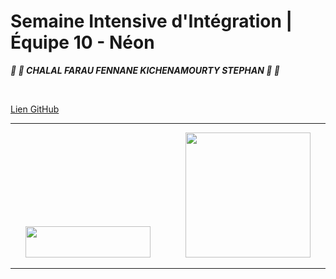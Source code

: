 # Semaine Intensive d'Intégration | Équipe 10 - Néon
__*:lollipop: :candy:  CHALAL FARAU FENNANE KICHENAMOURTY STEPHAN :candy: :lollipop:*__

&nbsp;

[Lien GitHub](https://github.com/Benjigo93/hetic-w1p2021-10-neon)

***
<div align="center">
<img margin-right="500" src="../assets/haribo-logo.png" width="200" height="50"> &nbsp;&nbsp;&nbsp;&nbsp;&nbsp;&nbsp;&nbsp;&nbsp;&nbsp;&nbsp;&nbsp;&nbsp; <img src="../assets/hetic-logo.png" width="200">
</div>

***

